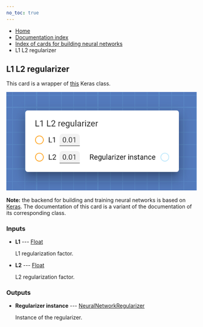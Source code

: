 ```yaml
---
no_toc: true
---
```


<ul class="breadcrumb">
    <li><a href="">Home</a></li>
    <li><a href="documentation">Documentation index</a></li>
    <li><a href="neural_network_cards/">Index of cards for building neural networks</a></li>
    <li>L1 L2 regularizer</li>
</ul>

## L1 L2 regularizer

This card is a wrapper of [this](https://keras.io/api/layers/regularizers/#l1_l2-function) Keras class.

!["L1 L2 regularizer" card](assets/img/neural_network_cards/regularizer_l1_l2.png)

**Note:** the backend for building and training neural networks is based on [Keras](https://keras.io/). The documentation of this card is a variant of the documentation of its corresponding class.


### Inputs


* **L1** --- [Float](types/Float)

  L1 regularization factor.

* **L2** --- [Float](types/Float)

  L2 regularization factor.





### Outputs


* **Regularizer instance** --- [NeuralNetworkRegularizer](types/NeuralNetworkRegularizer)

  Instance of the regularizer.




